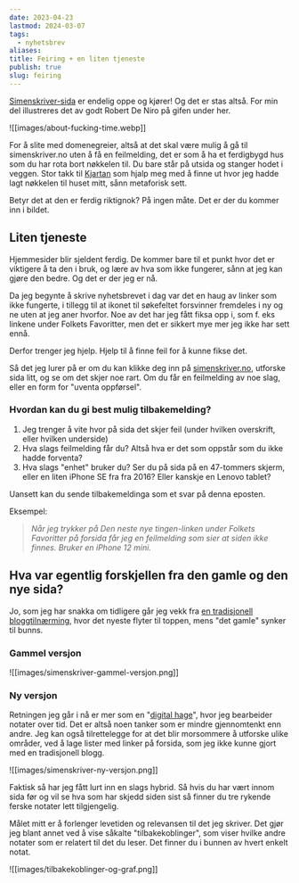 ```yaml
---
date: 2023-04-23
lastmod: 2024-03-07
tags:
  - nyhetsbrev
aliases: 
title: Feiring + en liten tjeneste
publish: true
slug: feiring
---
```

[Simenskriver-sida](https://www.simenskriver.no/) er endelig oppe og kjører! Og det er stas altså. For min del illustreres det av godt Robert De Niro på gifen under her.

![[images/about-fucking-time.webp]]

For å slite med domenegreier, altså at det skal være mulig å gå til simenskriver.no uten å få en feilmelding, det er som å ha et ferdigbygd hus som du har rota bort nøkkelen til. Du bare står på utsida og stanger hodet i veggen. Stor takk til [Kjartan](https://www.dovenpels.no/) som hjalp meg med å finne ut hvor jeg hadde lagt nøkkelen til huset mitt, sånn metaforisk sett.

Betyr det at den er ferdig riktignok? På ingen måte. Det er der du kommer inn i bildet.

## Liten tjeneste

Hjemmesider blir sjeldent ferdig. De kommer bare til et punkt hvor det er viktigere å ta den i bruk, og lære av hva som ikke fungerer, sånn at jeg kan gjøre den bedre. Og det er der jeg er nå.

Da jeg begynte å skrive nyhetsbrevet i dag var det en haug av linker som ikke fungerte, i tillegg til at ikonet til søkefeltet forsvinner fremdeles i ny og ne uten at jeg aner hvorfor. Noe av det har jeg fått fiksa opp i, som f. eks linkene under Folkets Favoritter, men det er sikkert mye mer jeg ikke har sett ennå.

Derfor trenger jeg hjelp. Hjelp til å finne feil for å kunne fikse det.

Så det jeg lurer på er om du kan klikke deg inn på [simenskriver.no](http://simenskriver.no), utforske sida litt, og se om det skjer noe rart. Om du får en feilmelding av noe slag, eller en form for "uventa oppførsel".

### Hvordan kan du gi best mulig tilbakemelding?

1. Jeg trenger å vite hvor på sida det skjer feil (under hvilken overskrift, eller hvilken underside)
2. Hva slags feilmelding får du? Altså hva er det som oppstår som du ikke hadde forventa?
3. Hva slags "enhet" bruker du? Ser du på sida på en 47-tommers skjerm, eller en liten iPhone SE fra fra 2016? Eller kanskje en Lenovo tablet?

Uansett kan du sende tilbakemeldinga som et svar på denna eposten.

Eksempel:

> _Når jeg trykker på Den neste nye tingen-linken under Folkets Favoritter på forsida får jeg en feilmelding som sier at siden ikke finnes. Bruker en iPhone 12 mini._

## Hva var egentlig forskjellen fra den gamle og den nye sida?

Jo, som jeg har snakka om tidligere går jeg vekk fra [en tradisjonell bloggtilnærming](https://www.simenskriver.no/notes/Det-er-noe-feil-med-blogging-som-konsept), hvor det nyeste flyter til toppen, mens "det gamle" synker til bunns.

### Gammel versjon

![[images/simenskriver-gammel-versjon.png]]

### Ny versjon

Retningen jeg går i nå er mer som en "[digital hage](https://www.simenskriver.no/notes/Digitalt-hagearbeid?utm_source=simenskriver&utm_medium=email)", hvor jeg bearbeider notater over tid. Det er altså noen tanker som er mindre gjennomtenkt enn andre. Jeg kan også tilrettelegge for at det blir morsommere å utforske ulike områder, ved å lage lister med linker på forsida, som jeg ikke kunne gjort med en tradisjonell blogg.

![[images/simenskriver-ny-versjon.png]]

Faktisk så har jeg fått lurt inn en slags hybrid. Så hvis du har vært innom sida før og vil se hva som har skjedd siden sist så finner du tre rykende ferske notater lett tilgjengelig.

Målet mitt er å forlenger levetiden og relevansen til det jeg skriver. Det gjør jeg blant annet ved å vise såkalte "tilbakekoblinger", som viser hvilke andre notater som er relatert til det du leser. Det finner du i bunnen av hvert enkelt notat.

![[images/tilbakekoblinger-og-graf.png]]
